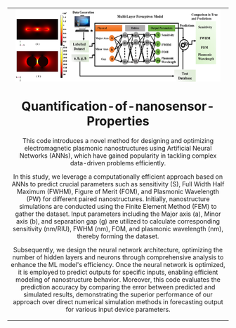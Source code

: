 <table align="center">
<tr><td align="center" width="10000">

<div style="display: flex; justify-content: center;">
    <img src="./Fig1b.png" alt="Image 1" style="width: 25%;">
    <img src="./Fig2.png" alt="Image 2" style="width: 70%;">
</div>
  
# <strong> Quantification-of-nanosensor-Properties </strong> 
This code introduces a novel method for designing and optimizing electromagnetic plasmonic nanostructures using Artificial Neural Networks (ANNs), which have gained popularity in tackling complex data-driven problems efficiently. 

In this study, we leverage a computationally efficient approach based on ANNs to predict crucial parameters such as sensitivity (S), Full Width Half Maximum (FWHM), Figure of Merit (FOM), and Plasmonic Wavelength (PW) for different paired nanostructures. Initially, nanostructure simulations are conducted using the Finite Element Method (FEM) to gather the dataset. Input parameters including the Major axis (a), Minor axis (b), and separation gap (g) are utilized to calculate corresponding sensitivity (nm/RIU), FWHM (nm), FOM, and plasmonic wavelength (nm), thereby forming the dataset.

Subsequently, we design the neural network architecture, optimizing the number of hidden layers and neurons through comprehensive analysis to enhance the ML model's efficiency. Once the neural network is optimized, it is employed to predict outputs for specific inputs, enabling efficient modeling of nanostructure behavior. Moreover, this code evaluates the prediction accuracy by comparing the error between predicted and simulated results, demonstrating the superior performance of our approach over direct numerical simulation methods in forecasting output for various input device parameters.


